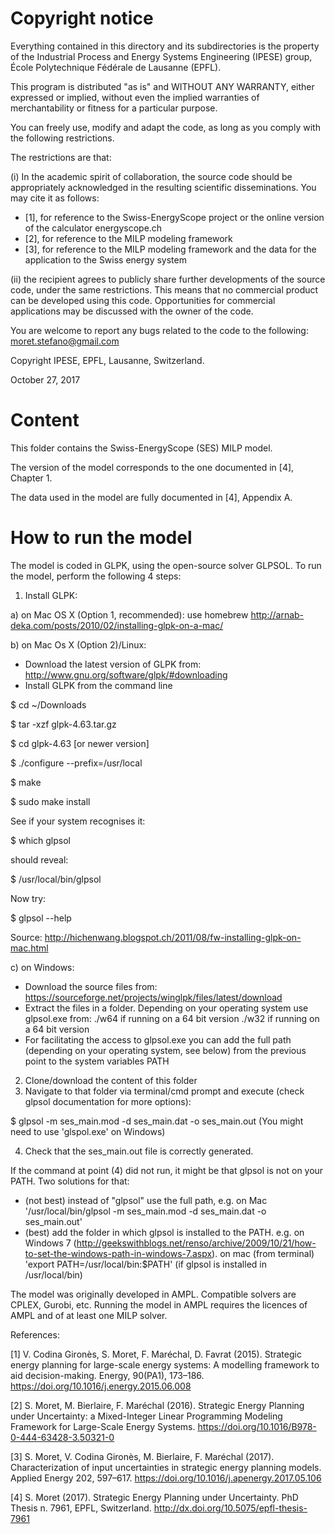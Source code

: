 # Copyright notice #
Everything contained in this directory and its subdirectories is the property of the Industrial Process and Energy Systems Engineering (IPESE) group, École Polytechnique Fédérale de Lausanne (EPFL).

This program is distributed "as is" and WITHOUT ANY WARRANTY, either expressed or implied, without even the implied warranties of merchantability or fitness for a particular purpose.

You can freely use, modify and adapt the code, as long as you comply with the following restrictions. 

The restrictions are that:

(i) In the academic spirit of collaboration, the source code should be appropriately acknowledged in the resulting scientific disseminations. 
You may cite it as follows: 
- [1], for reference to the Swiss-EnergyScope project or the online version of the calculator energyscope.ch
- [2], for reference to the MILP modeling framework
- [3], for reference to the MILP modeling framework and the data for the application to the Swiss energy system

(ii) the recipient agrees to publicly share further developments of the source code, under the same restrictions. This means that no commercial product can be developed using this code. Opportunities for commercial applications may be discussed with the owner of the code.

You are welcome to report any bugs related to the code to the following:
moret.stefano@gmail.com

Copyright IPESE, EPFL, Lausanne, Switzerland.

October 27, 2017


# Content #
This folder contains the Swiss-EnergyScope (SES) MILP model.

The version of the model corresponds to the one documented in [4], Chapter 1.

The data used in the model are fully documented in [4], Appendix A.


# How to run the model #
The model is coded in GLPK, using the open-source solver GLPSOL. To run the model, perform the following 4 steps:

1. Install GLPK:

a) on Mac OS X (Option 1, recommended): use homebrew
http://arnab-deka.com/posts/2010/02/installing-glpk-on-a-mac/

b) on Mac Os X (Option 2)/Linux:
- Download the latest version of GLPK from: http://www.gnu.org/software/glpk/#downloading
- Install GLPK from the command line

$ cd ~/Downloads

$ tar -xzf glpk-4.63.tar.gz

$ cd  glpk-4.63 [or newer version]

$ ./configure --prefix=/usr/local

$ make

$ sudo make install

See if your system recognises it:

$ which glpsol

should reveal:

$ /usr/local/bin/glpsol

Now try:

$ glpsol --help

Source: http://hichenwang.blogspot.ch/2011/08/fw-installing-glpk-on-mac.html

c) on Windows:

- Download the source files from: https://sourceforge.net/projects/winglpk/files/latest/download
- Extract the files in a folder. Depending on your operating system use glpsol.exe from:
./w64 if running on a 64 bit version
./w32 if running on a 64 bit version
- For facilitating the access to glpsol.exe you can add the full path (depending on your operating system, see below) from the previous point to the system variables PATH

2. Clone/download the content of this folder
3. Navigate to that folder via terminal/cmd prompt and execute (check glpsol documentation for more options):

$ glpsol -m ses_main.mod -d ses_main.dat -o ses_main.out
(You might need to use 'glspol.exe' on Windows)

4. Check that the ses_main.out file is correctly generated.

If the command at point (4) did not run, it might be that glpsol is not on your PATH. Two solutions for that:
- (not best) instead of "glpsol" use the full path, e.g. on Mac '/usr/local/bin/glpsol  -m ses_main.mod -d ses_main.dat -o ses_main.out'
- (best) add the folder in which glpsol is installed to the PATH. e.g. on Windows 7 (http://geekswithblogs.net/renso/archive/2009/10/21/how-to-set-the-windows-path-in-windows-7.aspx). on mac (from terminal) 'export PATH=/usr/local/bin:$PATH' (if glpsol is installed in /usr/local/bin)

The model was originally developed in AMPL. Compatible solvers are CPLEX, Gurobi, etc. Running the model in AMPL requires the licences of AMPL and of at least one MILP solver.


References:

[1] V. Codina Gironès, S. Moret, F. Maréchal, D. Favrat (2015). Strategic energy planning for large-scale energy systems: A modelling framework to aid decision-making. Energy, 90(PA1), 173–186. https://doi.org/10.1016/j.energy.2015.06.008

[2] S. Moret, M. Bierlaire, F. Maréchal (2016). Strategic Energy Planning under Uncertainty: a Mixed-Integer Linear Programming Modeling Framework for Large-Scale Energy Systems. https://doi.org/10.1016/B978-0-444-63428-3.50321-0

[3] S. Moret, V. Codina Gironès, M. Bierlaire, F. Maréchal (2017). Characterization of input uncertainties in strategic energy planning models. Applied Energy 202, 597–617. https://doi.org/10.1016/j.apenergy.2017.05.106

[4] S. Moret (2017). Strategic Energy Planning under Uncertainty. PhD Thesis n. 7961, EPFL, Switzerland. http://dx.doi.org/10.5075/epfl-thesis-7961